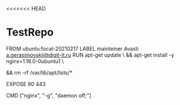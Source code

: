 <<<<<<< HEAD
# TestRepo

FROM ubuntu:focal-20210217
LABEL mainteiner Avasti a.gerasimovskij@digit-it.ru
RUN apt-get update \ 
   && apt-get install -y nginx=1.18.0-0ubuntu1 \

   && rm -rf /var/lib/apt/lists/* 

EXPOSE 80 443

CMD ["nginx", "-g", "daemon off;"]


